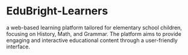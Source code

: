# EduBright-Learners
a web-based learning platform tailored for elementary school children, focusing on History, Math, and Grammar. The platform aims to provide engaging and interactive educational content through a user-friendly interface.
